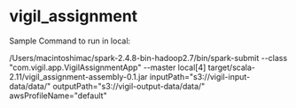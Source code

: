 # vigil_assignment

Sample Command to run in local:

/Users/macintoshimac/spark-2.4.8-bin-hadoop2.7/bin/spark-submit --class "com.vigil.app.VigilAssignmentApp" --master local[4] target/scala-2.11/vigil_assignment-assembly-0.1.jar inputPath="s3://vigil-input-data/data/" outputPath="s3://vigil-output-data/data/" awsProfileName="default"
